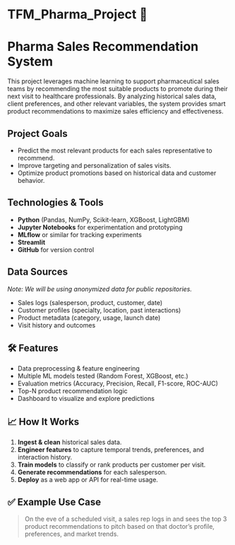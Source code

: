 # TFM_Pharma_Project 💊 

# Pharma Sales Recommendation System

This project leverages machine learning to support pharmaceutical sales teams by recommending the most suitable products to promote during their next visit to healthcare professionals. By analyzing historical sales data, client preferences, and other relevant variables, the system provides smart product recommendations to maximize sales efficiency and effectiveness.

## Project Goals

- Predict the most relevant products for each sales representative to recommend.
- Improve targeting and personalization of sales visits.
- Optimize product promotions based on historical data and customer behavior.

## Technologies & Tools

- **Python** (Pandas, NumPy, Scikit-learn, XGBoost, LightGBM)
- **Jupyter Notebooks** for experimentation and prototyping
- **MLflow** or similar for tracking experiments
- **Streamlit** 
- **GitHub** for version control

## Data Sources

*Note: We will be using anonymized data for public repositories.*

- Sales logs (salesperson, product, customer, date)
- Customer profiles (specialty, location, past interactions)
- Product metadata (category, usage, launch date)
- Visit history and outcomes

## 🛠️ Features

- Data preprocessing & feature engineering
- Multiple ML models tested (Random Forest, XGBoost, etc.)
- Evaluation metrics (Accuracy, Precision, Recall, F1-score, ROC-AUC)
- Top-N product recommendation logic
- Dashboard to visualize and explore predictions

## 📈 How It Works

1. **Ingest & clean** historical sales data.
2. **Engineer features** to capture temporal trends, preferences, and interaction history.
3. **Train models** to classify or rank products per customer per visit.
4. **Generate recommendations** for each salesperson.
5. **Deploy** as a web app or API for real-time usage.

## ✅ Example Use Case

> On the eve of a scheduled visit, a sales rep logs in and sees the top 3 product recommendations to pitch based on that doctor’s profile, preferences, and market trends.


